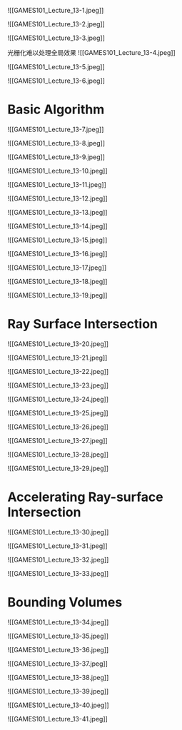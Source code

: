 ![[GAMES101_Lecture_13-1.jpeg]]

![[GAMES101_Lecture_13-2.jpeg]]

![[GAMES101_Lecture_13-3.jpeg]]

光栅化难以处理全局效果
![[GAMES101_Lecture_13-4.jpeg]]

![[GAMES101_Lecture_13-5.jpeg]]

![[GAMES101_Lecture_13-6.jpeg]]

# Basic Algorithm
![[GAMES101_Lecture_13-7.jpeg]]

![[GAMES101_Lecture_13-8.jpeg]]

![[GAMES101_Lecture_13-9.jpeg]]

![[GAMES101_Lecture_13-10.jpeg]]

![[GAMES101_Lecture_13-11.jpeg]]

![[GAMES101_Lecture_13-12.jpeg]]

![[GAMES101_Lecture_13-13.jpeg]]

![[GAMES101_Lecture_13-14.jpeg]]

![[GAMES101_Lecture_13-15.jpeg]]

![[GAMES101_Lecture_13-16.jpeg]]

![[GAMES101_Lecture_13-17.jpeg]]

![[GAMES101_Lecture_13-18.jpeg]]

![[GAMES101_Lecture_13-19.jpeg]]

# Ray Surface Intersection
![[GAMES101_Lecture_13-20.jpeg]]

![[GAMES101_Lecture_13-21.jpeg]]

![[GAMES101_Lecture_13-22.jpeg]]

![[GAMES101_Lecture_13-23.jpeg]]

![[GAMES101_Lecture_13-24.jpeg]]

![[GAMES101_Lecture_13-25.jpeg]]

![[GAMES101_Lecture_13-26.jpeg]]

![[GAMES101_Lecture_13-27.jpeg]]

![[GAMES101_Lecture_13-28.jpeg]]

![[GAMES101_Lecture_13-29.jpeg]]

# Accelerating Ray-surface Intersection
![[GAMES101_Lecture_13-30.jpeg]]

![[GAMES101_Lecture_13-31.jpeg]]

![[GAMES101_Lecture_13-32.jpeg]]

![[GAMES101_Lecture_13-33.jpeg]]

# Bounding Volumes
![[GAMES101_Lecture_13-34.jpeg]]

![[GAMES101_Lecture_13-35.jpeg]]

![[GAMES101_Lecture_13-36.jpeg]]

![[GAMES101_Lecture_13-37.jpeg]]

![[GAMES101_Lecture_13-38.jpeg]]

![[GAMES101_Lecture_13-39.jpeg]]

![[GAMES101_Lecture_13-40.jpeg]]

![[GAMES101_Lecture_13-41.jpeg]]
